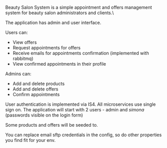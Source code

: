 Beauty Salon System is a simple appointment and offers management system for beauty salon administrators and clients.\

The application has admin and user interface.

Users can:
- View offers
- Request appointments for offers
- Receive emails for appointments confirmation (implemented with rabbitmq)
- View confirmed appointments in their profile

Admins can:
- Add and delete products
- Add and delete offers
- Confirm appointments

User authentication is implemented via IS4. All microservices use single sign on.
The application will start with 2 users - admin and _simona_ (passwords visible on the login form)

Some products and offers will be seeded to. 

You can replace email sftp credentials in the config, so do other properties you find fit for your env.